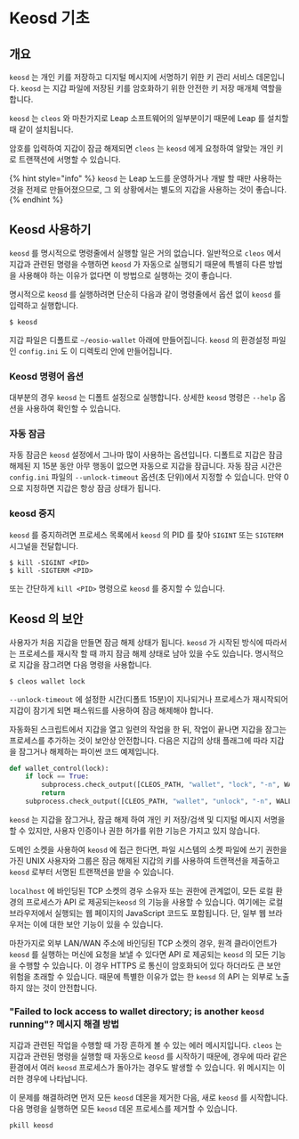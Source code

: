 # Keosd 기초

## 개요

`keosd` 는 개인 키를 저장하고 디지털 메시지에 서명하기 위한 키 관리 서비스 데몬입니다. `keosd` 는 지갑 파일에 저장된 키를 암호화하기 위한 안전한 키 저장 매개체 역할을 합니다.

`keosd` 는 `cleos` 와 마찬가지로 Leap 소프트웨어의 일부분이기 때문에 Leap 를 설치할 때 같이 설치됩니다.

암호를 입력하여 지갑이 잠금 해제되면 `cleos` 는 `keosd` 에게 요청하여 알맞는 개인 키로 트랜잭션에 서명할 수 있습니다.&#x20;

{% hint style="info" %}
`keosd` 는 Leap 노드를 운영하거나 개발 할 때만 사용하는 것을 전제로 만들어졌으므로, 그 외 상황에서는 별도의 지갑을 사용하는 것이 좋습니다.
{% endhint %}

## Keosd 사용하기

`keosd` 를 명시적으로 명령줄에서 실행할 일은 거의 없습니다. 일반적으로 `cleos` 에서 지갑과 관련된 명령을 수행하면 `keosd` 가 자동으로 실행되기 때문에 특별히 다른 방법을 사용해야 하는 이유가 없다면 이 방법으로 실행하는 것이 좋습니다.&#x20;

명시적으로 `keosd` 를 실행하려면 단순히 다음과 같이 명령줄에서 옵션 없이 `keosd` 를 입력하고 실행합니다.&#x20;

```
$ keosd
```

지갑 파일은 디폴트로 `~/eosio-wallet` 아래에 만들어집니다. `keosd` 의 환경설정 파일인 `config.ini` 도 이 디렉토리 안에 만들어집니다.

### Keosd 명령어 옵션

대부분의 경우 `keosd` 는 디폴트 설정으로 실행합니다. 상세한 `keosd` 명령은 `--help` 옵션을 사용하여 확인할 수 있습니다. &#x20;

### 자동 잠금

자동 잠금은 `keosd` 설정에서 그나마 많이 사용하는 옵션입니다. 디폴트로 지갑은 잠금 해제된 지 15분 동안 아무 행동이 없으면 자동으로 지갑을 잠급니다. 자동 잠금 시간은 `config.ini` 파일의 `--unlock-timeout` 옵션(초 단위)에서 지정할 수 있습니다. 만약 0으로 지정하면 지갑은 항상 잠금 상태가 됩니다.

### keosd 중지

`keosd` 를 중지하려면 프로세스 목록에서 `keosd` 의 PID 를 찾아 `SIGINT` 또는 `SIGTERM` 시그널을 전달합니다.&#x20;

```
$ kill -SIGINT <PID>
$ kill -SIGTERM <PID>
```

또는 간단하게 `kill <PID>` 명령으로 `keosd` 를 중지할 수 있습니다.&#x20;

## Keosd 의 보안

사용자가 처음 지갑을 만들면 잠금 해제 상태가 됩니다. `keosd` 가 시작된 방식에 따라서는 프로세스를 재시작 할 때 까지 잠금 해제 상태로 남아 있을 수도 있습니다. 명시적으로 지갑을 잠그려면 다음 명령을 사용합니다.

```
$ cleos wallet lock
```

`--unlock-timeout` 에 설정한 시간(디폴트 15분)이 지나되거나 프로세스가 재시작되어 지갑이 잠기게 되면 패스워드를 사용하여 잠금 해제해야 합니다.

자동화된 스크립트에서 지갑을 열고 일련의 작업을 한 뒤, 작업이 끝나면 지갑을 잠그는 프로세스를 추가하는 것이 보안상 안전합니다. 다음은 지갑의 상태 플래그에 따라 지갑을 잠그거나 해제하는 파이썬 코드 예제입니다.

```python
def wallet_control(lock):
    if lock == True:
        subprocess.check_output([CLEOS_PATH, "wallet", "lock", "-n", WALLET_NAME],universal_newlines=True)
        return
    subprocess.check_output([CLEOS_PATH, "wallet", "unlock", "-n", WALLET_NAME, "--password", WALLET_PW],universal_newlines=True)
```

`keosd` 는 지갑을 잠그거나, 잠금 해제 하여 개인 키 저장/검색 및 디지털 메시지 서명을 할 수 있지만, 사용자 인증이나 권한 허가를 위한 기능은 가지고 있지 않습니다.

도메인 소켓을 사용하여 `keosd` 에 접근 한다면, 파일 시스템의 소켓 파일에 쓰기 권한을 가진 UNIX 사용자와 그룹은 잠금 해제된 지갑의 키를 사용하여 트랜잭션을 제출하고 `keosd` 로부터 서명된 트랜잭션을 받을 수 있습니다.

`localhost` 에 바인딩된 TCP 소켓의 경우 소유자 또는 권한에 관계없이, 모든 로컬 환경의 프로세스가 API 로 제공되는`keosd` 의 기능을 사용할 수 있습니다. 여기에는 로컬 브라우저에서 실행되는 웹 페이지의 JavaScript 코드도 포함됩니다. 단, 일부 웹 브라우저는 이에 대한 보안 기능이 있을 수 있습니다.

마찬가지로 외부 LAN/WAN 주소에 바인딩된 TCP 소켓의 경우, 원격 클라이언트가 `keosd` 를 실행하는 머신에 요청을 보낼 수 있다면 API 로 제공되는 `keosd` 의 모든 기능을 수행할 수 있습니다. 이 경우 HTTPS 로 통신이 암호화되어 있다 하더라도 큰 보안 위험을 초래할 수 있습니다. 때문에 특별한 이유가 없는 한 `keosd` 의 API 는 외부로 노출하지 않는 것이 안전합니다.

### "Failed to lock access to wallet directory; is another `keosd` running"? 메시지 해결 방법

지갑과 관련된 작업을 수행할 때 가장 흔하게 볼 수 있는 에러 메시지입니다. `cleos` 는 지갑과 관련된 명령을 실행할 때 자동으로 `keosd` 를 시작하기 때문에, 경우에 따라 같은 환경에서 여러 `keosd` 프로세스가 돌아가는 경우도 발생할 수 있습니다. 위 메시지는 이러한 경우에 나타납니다.

이 문제를 해결하려면 먼저 모든 `keosd` 데몬을 제거한 다음, 새로 `keosd` 를 시작합니다. 다음 명령을 실행하면 모든 `keosd` 데몬 프로세스를 제거할 수 있습니다.

```
pkill keosd
```
